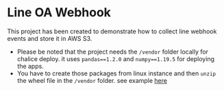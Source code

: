 # Line OA Webhook

This project has been created to demonstrate how to collect line webhook events and store it in AWS S3.

- Please be noted that the project needs the `/vendor` folder locally for chalice deploy. it uses `pandas==1.2.0` and `numpy==1.19.5` for deploying the apps.
- You have to create those packages from linux instance and then `unzip` the wheel file in the `/vendor` folder. see example [here](https://aws.github.io/chalice/topics/packaging.html)
